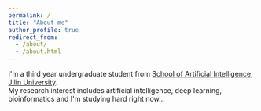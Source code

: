 ```yaml
---
permalink: /
title: "About me"
author_profile: true
redirect_from: 
  - /about/
  - /about.html
---
```


I'm a third year undergraduate student from [School of Artificial Intelligence](https://sai.jlu.edu.cn/), [Jilin University](https://www.jlu.edu.cn/). \
My research interest includes artificial intelligence, deep learning, bioinformatics and I'm studying hard right now...

